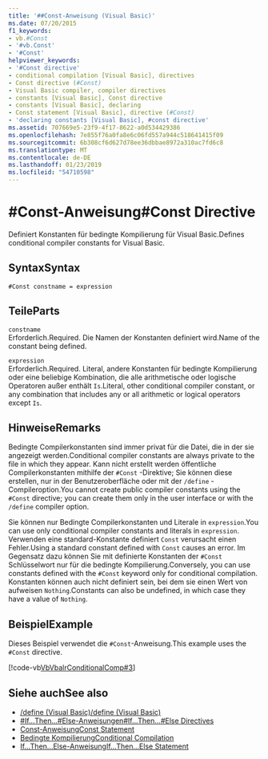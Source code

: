 ```yaml
---
title: '##Const-Anweisung (Visual Basic)'
ms.date: 07/20/2015
f1_keywords:
- vb.#Const
- '#vb.Const'
- '#Const'
helpviewer_keywords:
- '#Const directive'
- conditional compilation [Visual Basic], directives
- Const directive (#Const)
- Visual Basic compiler, compiler directives
- constants [Visual Basic], Const directive
- constants [Visual Basic], declaring
- Const statement [Visual Basic], directive (#Const)
- 'declaring constants [Visual Basic], #const directive'
ms.assetid: 707669e5-23f9-4f17-8622-a0d534429386
ms.openlocfilehash: 7e855f76a0fa8e6c06fd557a944c518641415f09
ms.sourcegitcommit: 6b308cf6d627d78ee36dbbae8972a310ac7fd6c8
ms.translationtype: MT
ms.contentlocale: de-DE
ms.lasthandoff: 01/23/2019
ms.locfileid: "54710598"
---
```

# <a name="const-directive"></a><span data-ttu-id="f7ca7-102">#Const-Anweisung</span><span class="sxs-lookup"><span data-stu-id="f7ca7-102">#Const Directive</span></span>
<span data-ttu-id="f7ca7-103">Definiert Konstanten für bedingte Kompilierung für Visual Basic.</span><span class="sxs-lookup"><span data-stu-id="f7ca7-103">Defines conditional compiler constants for Visual Basic.</span></span>  
  
## <a name="syntax"></a><span data-ttu-id="f7ca7-104">Syntax</span><span class="sxs-lookup"><span data-stu-id="f7ca7-104">Syntax</span></span>  
  
```  
#Const constname = expression  
```  
  
## <a name="parts"></a><span data-ttu-id="f7ca7-105">Teile</span><span class="sxs-lookup"><span data-stu-id="f7ca7-105">Parts</span></span>  
 `constname`  
 <span data-ttu-id="f7ca7-106">Erforderlich.</span><span class="sxs-lookup"><span data-stu-id="f7ca7-106">Required.</span></span> <span data-ttu-id="f7ca7-107">Die Namen der Konstanten definiert wird.</span><span class="sxs-lookup"><span data-stu-id="f7ca7-107">Name of the constant being defined.</span></span>  
  
 `expression`  
 <span data-ttu-id="f7ca7-108">Erforderlich.</span><span class="sxs-lookup"><span data-stu-id="f7ca7-108">Required.</span></span> <span data-ttu-id="f7ca7-109">Literal, andere Konstanten für bedingte Kompilierung oder eine beliebige Kombination, die alle arithmetische oder logische Operatoren außer enthält `Is`.</span><span class="sxs-lookup"><span data-stu-id="f7ca7-109">Literal, other conditional compiler constant, or any combination that includes any or all arithmetic or logical operators except `Is`.</span></span>  
  
## <a name="remarks"></a><span data-ttu-id="f7ca7-110">Hinweise</span><span class="sxs-lookup"><span data-stu-id="f7ca7-110">Remarks</span></span>  
 <span data-ttu-id="f7ca7-111">Bedingte Compilerkonstanten sind immer privat für die Datei, die in der sie angezeigt werden.</span><span class="sxs-lookup"><span data-stu-id="f7ca7-111">Conditional compiler constants are always private to the file in which they appear.</span></span> <span data-ttu-id="f7ca7-112">Kann nicht erstellt werden öffentliche Compilerkonstanten mithilfe der `#Const` -Direktive; Sie können diese erstellen, nur in der Benutzeroberfläche oder mit der `/define` -Compileroption.</span><span class="sxs-lookup"><span data-stu-id="f7ca7-112">You cannot create public compiler constants using the `#Const` directive; you can create them only in the user interface or with the `/define` compiler option.</span></span>  
  
 <span data-ttu-id="f7ca7-113">Sie können nur Bedingte Compilerkonstanten und Literale in `expression`.</span><span class="sxs-lookup"><span data-stu-id="f7ca7-113">You can use only conditional compiler constants and literals in `expression`.</span></span> <span data-ttu-id="f7ca7-114">Verwenden eine standard-Konstante definiert `Const` verursacht einen Fehler.</span><span class="sxs-lookup"><span data-stu-id="f7ca7-114">Using a standard constant defined with `Const` causes an error.</span></span> <span data-ttu-id="f7ca7-115">Im Gegensatz dazu können Sie mit definierte Konstanten der `#Const` Schlüsselwort nur für die bedingte Kompilierung.</span><span class="sxs-lookup"><span data-stu-id="f7ca7-115">Conversely, you can use constants defined with the `#Const` keyword only for conditional compilation.</span></span> <span data-ttu-id="f7ca7-116">Konstanten können auch nicht definiert sein, bei dem sie einen Wert von aufweisen `Nothing`.</span><span class="sxs-lookup"><span data-stu-id="f7ca7-116">Constants can also be undefined, in which case they have a value of `Nothing`.</span></span>  
  
## <a name="example"></a><span data-ttu-id="f7ca7-117">Beispiel</span><span class="sxs-lookup"><span data-stu-id="f7ca7-117">Example</span></span>  
 <span data-ttu-id="f7ca7-118">Dieses Beispiel verwendet die `#Const`-Anweisung.</span><span class="sxs-lookup"><span data-stu-id="f7ca7-118">This example uses the `#Const` directive.</span></span>  
  
 [!code-vb[VbVbalrConditionalComp#3](../../../visual-basic/language-reference/directives/codesnippet/VisualBasic/const-directive_1.vb)]  
  
## <a name="see-also"></a><span data-ttu-id="f7ca7-119">Siehe auch</span><span class="sxs-lookup"><span data-stu-id="f7ca7-119">See also</span></span>
- [<span data-ttu-id="f7ca7-120">/define (Visual Basic)</span><span class="sxs-lookup"><span data-stu-id="f7ca7-120">/define (Visual Basic)</span></span>](../../../visual-basic/reference/command-line-compiler/define.md)
- [<span data-ttu-id="f7ca7-121">#If...Then...#Else-Anweisungen</span><span class="sxs-lookup"><span data-stu-id="f7ca7-121">#If...Then...#Else Directives</span></span>](../../../visual-basic/language-reference/directives/if-then-else-directives.md)
- [<span data-ttu-id="f7ca7-122">Const-Anweisung</span><span class="sxs-lookup"><span data-stu-id="f7ca7-122">Const Statement</span></span>](../../../visual-basic/language-reference/statements/const-statement.md)
- [<span data-ttu-id="f7ca7-123">Bedingte Kompilierung</span><span class="sxs-lookup"><span data-stu-id="f7ca7-123">Conditional Compilation</span></span>](../../../visual-basic/programming-guide/program-structure/conditional-compilation.md)
- [<span data-ttu-id="f7ca7-124">If...Then...Else-Anweisung</span><span class="sxs-lookup"><span data-stu-id="f7ca7-124">If...Then...Else Statement</span></span>](../../../visual-basic/language-reference/statements/if-then-else-statement.md)
